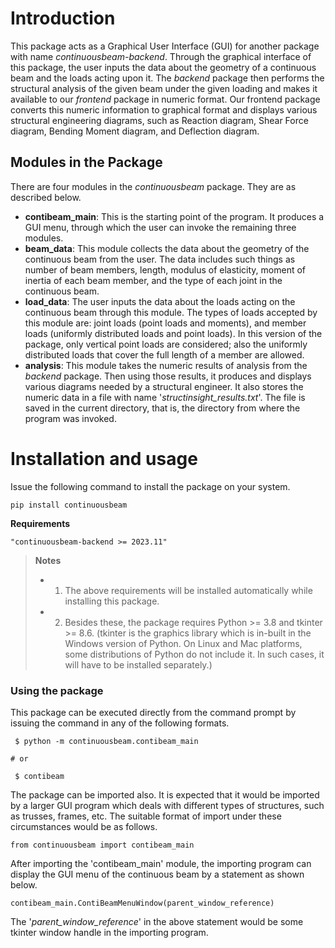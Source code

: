 # Introduction
This package acts as a Graphical User Interface (GUI) for another package with name *continuousbeam-backend*. Through the graphical interface of this package, the user inputs the data about the geometry of a continuous beam and the loads acting upon it. The *backend* package then performs the structural analysis of the given beam under the given loading and makes it available to our *frontend* package in numeric format. Our frontend package converts this numeric information to graphical format and displays various structural engineering diagrams, such as Reaction diagram, Shear Force diagram, Bending Moment diagram, and Deflection diagram.  


## Modules in the Package
There are four modules in the *continuousbeam* package. They are as described below.
- **contibeam_main**: This is the starting point of the program. It produces a GUI menu, through which the user can invoke the remaining three modules. 
- **beam_data**: This module collects the data about the geometry of the continuous beam from the user. The data includes such things as number of beam members, length, modulus of elasticity, moment of inertia of each beam member, and the type of each joint in the continuous beam.
- **load_data**: The user inputs the data about the loads acting on the continuous beam through this module. The types of loads accepted by this module are: joint loads (point loads and moments), and member loads (uniformly distributed loads and point loads). In this version of the package, only vertical point loads are considered; also the uniformly distributed loads that cover the full length of a member are allowed.
- **analysis**: This module takes the numeric results of analysis from the *backend* package. Then using those results, it produces and displays various diagrams needed by a structural engineer. It also stores the numeric data in a file with name '*structinsight_results.txt*'. The file is saved in the current directory, that is, the directory from where the program was invoked. 


# Installation and usage
Issue the following command to install the package on your system.
```
pip install continuousbeam
```

**Requirements**

```
"continuousbeam-backend >= 2023.11"
```
> **Notes** 
> - 1. The above requirements will be installed automatically while installing this package.
> - 2. Besides these, the package requires Python >= 3.8 and tkinter >= 8.6. (tkinter is the graphics library which is in-built in the Windows version of Python. On Linux and Mac platforms, some distributions of Python do not include it. In such cases, it will have to be installed separately.) 



### Using the package
This package can be executed directly from the command prompt by issuing the command in any of the following formats.
```
 $ python -m continuousbeam.contibeam_main

# or

 $ contibeam
```

The package can be imported also. It is expected that it would be imported by a larger GUI program which deals with different types of structures, such as trusses, frames, etc. The suitable format of import under these circumstances would be as follows. 
```
from continuousbeam import contibeam_main
```

After importing the 'contibeam_main' module, the importing program can display the GUI menu of the continuous beam by a statement as shown below.
```
contibeam_main.ContiBeamMenuWindow(parent_window_reference) 
```
The '*parent_window_reference*' in the above statement would be some tkinter window handle in the importing program.



